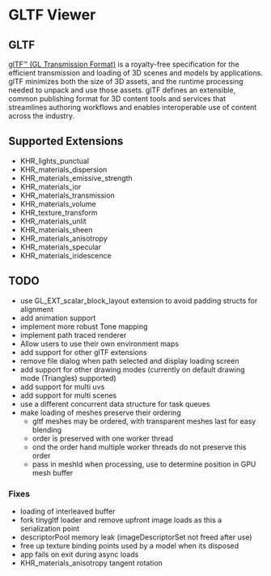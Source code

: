 # GLTF Viewer

## GLTF

[glTF™ (GL Transmission Format)](https://github.com/KhronosGroup/glTF/blob/main/extensions/2.0/Khronos/KHR_materials_transmission/README.md) is a royalty-free specification for the efficient transmission and loading of 3D scenes and models by applications. glTF minimizes both the size of 3D assets, and the runtime processing needed to unpack and use those assets. glTF defines an extensible, common publishing format for 3D content tools and services that streamlines authoring workflows and enables interoperable use of content across the industry.


## Supported Extensions

- KHR_lights_punctual
- KHR_materials_dispersion
- KHR_materials_emissive_strength
- KHR_materials_ior
- KHR_materials_transmission
- KHR_materials_volume
- KHR_texture_transform
- KHR_materials_unlit
- KHR_materials_sheen
- KHR_materials_anisotropy
- KHR_materials_specular
- KHR_materials_iridescence

## TODO
- use GL_EXT_scalar_block_layout extension to avoid padding structs for alignment
- add animation support
- implement more robust Tone mapping
- implement path traced renderer
- Allow users to use their own environment maps
- add support for other glTF extensions
- remove file dialog when path selected and display loading screen
- add support for other drawing modes (currently on default drawing mode (Triangles) supported)
- add support for multi uvs
- add support for multi scenes
-  use a different concurrent data structure for task queues
- make loading of meshes preserve their ordering
  - gltf meshes may be ordered, with transparent meshes last for easy blending
  - order is preserved with one worker thread
  - ond the order hand multiple worker threads do not preserve this order
  - pass in meshId when processing, use to determine position in GPU mesh buffer 
### Fixes
- loading of interleaved buffer
- fork tinygltf loader and remove upfront image loads as this a serialization point
- descriptorPool memory leak (imageDescriptorSet not freed after use)
- free up texture binding points used by a model when its disposed
- app fails on exit during async loads
- KHR_materials_anisotropy tangent rotation
